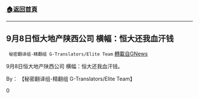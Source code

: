 ###  [:house:返回首頁](https://github.com/ourhimalayas/txt)
---


## 9月8日恒大地产陕西公司 横幅：恒大还我血汗钱
` 秘密翻译组-精翻组 G-Translators/Elite Team` [轉載自GNews](https://gnews.org/zh-hans/1525159/)

9月8日恒大地产陕西公司 横幅：恒大还我血汗钱。

By： 【秘密翻译组-精翻组 G-Translators/Elite Team】

0
